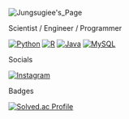 ![Jungsugiee's_Page](https://github.com/user-attachments/assets/1ad3ba65-9ee5-42ad-9102-59db874acc97)

Scientist / Engineer / Programmer

[![Python](https://img.shields.io/badge/Python-3776AB?logo=python&logoColor=fff)](#) [![R](https://img.shields.io/badge/R-%23276DC3.svg?logo=r&logoColor=white)](#) [![Java](https://img.shields.io/badge/Java-%23ED8B00.svg?logo=openjdk&logoColor=white)](#) [![MySQL](https://img.shields.io/badge/MySQL-4479A1?logo=mysql&logoColor=fff)](#)

Socials

[![Instagram](https://img.shields.io/badge/Instagram-%23E4405F.svg?logo=Instagram&logoColor=white)](#)

Badges

[![Solved.ac Profile](http://mazassumnida.wtf/api/v2/generate_badge?boj=jungsugiee)](https://solved.ac/jungsugiee/)
